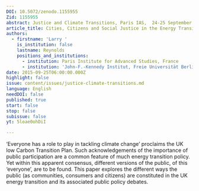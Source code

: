 ```yaml
---
DOI: 10.5072/zenodo.1155955
Zid: 1155955
abstract: Justice and Climate Transitions, Paris IAS,  24-25 September 2015 - Session 2
article_title: Cities, Citizens and Social Justice in the Energy Transition
authors:
  - firstname: 'Larry '
    is_institution: false
    lastname: Reynolds
    positions_and_institutions:
      - institution: Paris Institute for Advanced Studies, France
      - institution: 'John-F.-Kennedy Institut, Freie Universität Berlin, Germany '
date: 2015-09-25T06:00:00.000Z
highlight: false
issue: content/issues/justice-climate-transitions.md
language: English
needDOI: false
published: true
start: false
stop: false
subissue: false
yt: 5loae0ohDiI

---
```


‘Everyone has a role to play in tackling climate change’ proclaims the UK low Carbon Transition Plan. Such acknowledgements of the importance of public participation are a common feature of much energy transition policy. Yet within this apparent consensus, different versions of the public, of this ‘everyone’, are to be found. This paper explores the different ways the public (as communities, consumers and citizens) are constituted in the UK energy transition and its associated public policy debates.

<Youtube yt="5loae0ohDiI" caption="Cities, Citizens and Social Justice in the Energy Transition" start="false" stop="false"></Youtube>